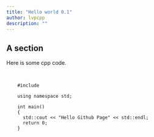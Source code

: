 ```yaml
---
title: "Hello world 0.1"
author: lvpcpp
description: ""
---
```




## A section

Here is some cpp code.

<pre>
  <code class="cpp">

    #include <iostream>

    using namespace std;

    int main()
    {
      std::cout << "Hello Github Page" << std::endl;
      return 0;
    }

  </code>
</pre>

